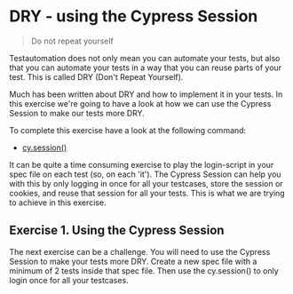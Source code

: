 # DRY - using the Cypress Session

> Do not repeat yourself

Testautomation does not only mean you can automate your tests, but also that you can automate your tests in a way that you can reuse parts of your test. This is called DRY (Don't Repeat Yourself).

Much has been written about DRY and how to implement it in your tests. In this exercise we're going to have a look at how we can use the Cypress Session to make our tests more DRY.

To complete this exercise have a look at the following command:

- [cy.session()](https://docs.cypress.io/api/commands/session.html)

It can be quite a time consuming exercise to play the login-script in your spec file on each test (so, on each 'it'). The Cypress Session can help you with this by only logging in once for all your testcases, store the session or cookies, and reuse that session for all your tests. This is what we are trying to achieve in this exercise.

## Exercise 1. Using the Cypress Session

The next exercise can be a challenge. You will need to use the Cypress Session to make your tests more DRY. Create a new spec file with a minimum of 2 tests inside that spec file. Then use the cy.session() to only login once for all your testcases.
